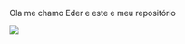Ola me chamo Eder e este e meu repositório


![](https://media1.tenor.com/m/Ly4OsWImy_cAAAAC/get-your-pooh-on-pooh.gif)
